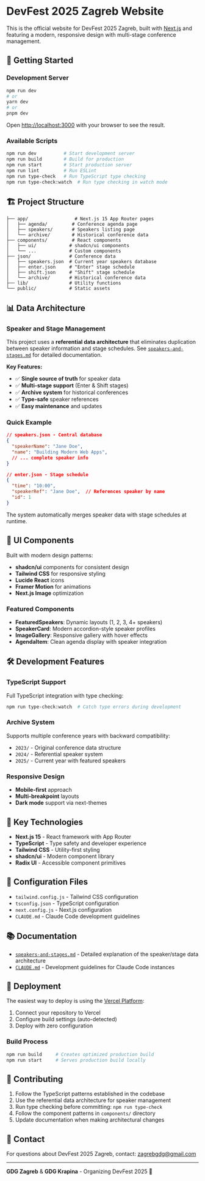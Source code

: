 # DevFest 2025 Zagreb Website

This is the official website for DevFest 2025 Zagreb, built with [Next.js](https://nextjs.org/) and featuring a modern, responsive design with multi-stage conference management.

## 🚀 Getting Started

### Development Server

```bash
npm run dev
# or
yarn dev
# or
pnpm dev
```

Open [http://localhost:3000](http://localhost:3000) with your browser to see the result.

### Available Scripts

```bash
npm run dev          # Start development server
npm run build        # Build for production
npm run start        # Start production server
npm run lint         # Run ESLint
npm run type-check   # Run TypeScript type checking
npm run type-check:watch  # Run type checking in watch mode
```

## 🏗️ Project Structure

```
├── app/                 # Next.js 15 App Router pages
│   ├── agenda/         # Conference agenda page
│   ├── speakers/       # Speakers listing page
│   └── archive/        # Historical conference data
├── components/         # React components
│   ├── ui/            # shadcn/ui components
│   └── ...            # Custom components
├── json/              # Conference data
│   ├── speakers.json  # Current year speakers database
│   ├── enter.json     # "Enter" stage schedule
│   ├── shift.json     # "Shift" stage schedule
│   └── archive/       # Historical conference data
├── lib/               # Utility functions
└── public/            # Static assets
```

## 📊 Data Architecture

### Speaker and Stage Management

This project uses a **referential data architecture** that eliminates duplication between speaker information and stage schedules. See [`speakers-and-stages.md`](./speakers-and-stages.md) for detailed documentation.

**Key Features:**
- ✅ **Single source of truth** for speaker data
- ✅ **Multi-stage support** (Enter & Shift stages)
- ✅ **Archive system** for historical conferences
- ✅ **Type-safe** speaker references
- ✅ **Easy maintenance** and updates

### Quick Example

```json
// speakers.json - Central database
{
  "speakerName": "Jane Doe",
  "name": "Building Modern Web Apps",
  // ... complete speaker info
}

// enter.json - Stage schedule
{
  "time": "10:00",
  "speakerRef": "Jane Doe",  // References speaker by name
  "id": 1
}
```

The system automatically merges speaker data with stage schedules at runtime.

## 🎨 UI Components

Built with modern design patterns:
- **shadcn/ui** components for consistent design
- **Tailwind CSS** for responsive styling  
- **Lucide React** icons
- **Framer Motion** for animations
- **Next.js Image** optimization

### Featured Components
- **FeaturedSpeakers**: Dynamic layouts (1, 2, 3, 4+ speakers)
- **SpeakerCard**: Modern accordion-style speaker profiles
- **ImageGallery**: Responsive gallery with hover effects
- **AgendaItem**: Clean agenda display with speaker integration

## 🛠️ Development Features

### TypeScript Support
Full TypeScript integration with type checking:
```bash
npm run type-check:watch  # Catch type errors during development
```

### Archive System
Supports multiple conference years with backward compatibility:
- `2023/` - Original conference data structure
- `2024/` - Referential speaker system  
- `2025/` - Current year with featured speakers

### Responsive Design
- **Mobile-first** approach
- **Multi-breakpoint** layouts
- **Dark mode** support via next-themes

## 📝 Key Technologies

- **Next.js 15** - React framework with App Router
- **TypeScript** - Type safety and developer experience
- **Tailwind CSS** - Utility-first styling
- **shadcn/ui** - Modern component library
- **Radix UI** - Accessible component primitives

## 🔧 Configuration Files

- `tailwind.config.js` - Tailwind CSS configuration
- `tsconfig.json` - TypeScript configuration
- `next.config.js` - Next.js configuration
- `CLAUDE.md` - Claude Code development guidelines

## 📚 Documentation

- [`speakers-and-stages.md`](./speakers-and-stages.md) - Detailed explanation of the speaker/stage data architecture
- [`CLAUDE.md`](./CLAUDE.md) - Development guidelines for Claude Code instances

## 🚀 Deployment

The easiest way to deploy is using the [Vercel Platform](https://vercel.com/new?utm_medium=default-template&filter=next.js&utm_source=create-next-app&utm_campaign=create-next-app-readme):

1. Connect your repository to Vercel
2. Configure build settings (auto-detected)
3. Deploy with zero configuration

### Build Process
```bash
npm run build     # Creates optimized production build
npm run start     # Serves production build locally
```

## 🤝 Contributing

1. Follow the TypeScript patterns established in the codebase
2. Use the referential data architecture for speaker management
3. Run type checking before committing: `npm run type-check`
4. Follow the component patterns in `components/` directory
5. Update documentation when making architectural changes

## 📧 Contact

For questions about DevFest 2025 Zagreb, contact: zagrebgdg@gmail.com

---

**GDG Zagreb** & **GDG Krapina** - Organizing DevFest 2025 🎉